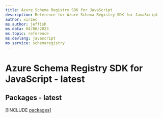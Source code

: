```yaml
---
title: Azure Schema Registry SDK for JavaScript
description: Reference for Azure Schema Registry SDK for JavaScript
author: xirzec
ms.author: jeffish
ms.data: 04/06/2023
ms.topic: reference
ms.devlang: javascript
ms.service: schemaregistry
---
```

# Azure Schema Registry SDK for JavaScript - latest
## Packages - latest
[!INCLUDE [packages](schema-registry-index.md)]
